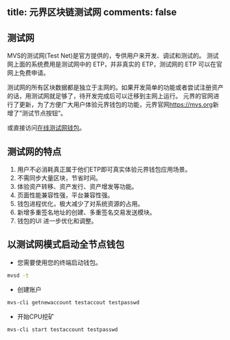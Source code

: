 title: 元界区块链测试网
comments: false
---

## 测试网
MVS的测试网(Test Net)是官方提供的，专供用户来开发、调试和测试的。
测试网上面的系统费用是测试网中的 ETP，并非真实的 ETP，测试网的 ETP 可以在官网上免费申请。

测试网的所有区块数据都是独立于主网的。如果开发简单的功能或者尝试注册资产的话，用测试网就足够了，待开发完成后可以迁移到主网上运行。
元界的官网进行了更新，为了方便广大用户体验元界钱包的功能，元界官网<https://mvs.org>新增了”测试节点按钮”。

或直接访问[在线测试网钱包](http://test4.metaverse.live:8820)。

## 测试网的特点
1. 用户不必消耗真正属于他们ETP即可真实体验元界钱包应用场景。
2. 不需同步大量区块，节省时间。
3. 体验资产转移、资产发行、资产增发等功能。
4. 页面性能兼容性强，平台兼容性强。
5. 钱包进程优化，极大减少了对系统资源的占用。
6. 新增多重签名地址的创建、多重签名交易发送模块。
7. 钱包的UI 进一步优化和调整。


## 以测试网模式启动全节点钱包
* 您需要使用您的终端启动钱包。
```bash
mvsd -t
```
* 创建账户
```bash
mvs-cli getnewaccount testaccout testpasswd
```

* 开始CPU挖矿
```bash
mvs-cli start testaccount testpasswd
```
